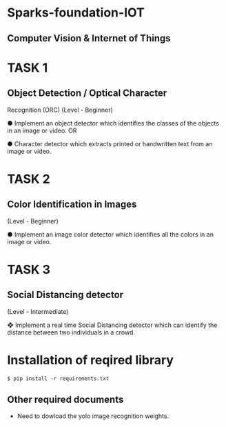 # Sparks-foundation-IOT
## Computer Vision & Internet of Things

# TASK 1

 ## Object Detection / Optical Character

Recognition (ORC)
(Level - Beginner)


● Implement an object detector which identifies the classes of the objects in
an image or video. OR

● Character detector which extracts printed or handwritten text from an
image or video.




# TASK 2

## Color Identification in Images

(Level - Beginner)

● Implement an image color detector which identifies all the colors in an
image or video.




# TASK 3
## Social Distancing detector

(Level - Intermediate)

❖ Implement a real time Social Distancing detector which can identify the
distance between two individuals in a crowd.




# Installation of reqired library 
```shell
$ pip install -r requirements.txt
```

## Other required documents 

* Need to dowload the yolo image recognition weights.

